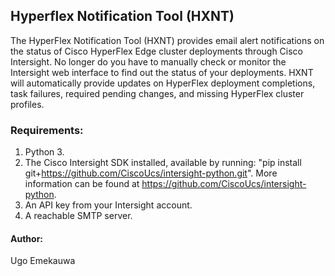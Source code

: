 ## Hyperflex Notification Tool (HXNT)
The HyperFlex Notification Tool (HXNT) provides email alert notifications on the status of Cisco HyperFlex Edge cluster deployments through Cisco Intersight.
No longer do you have to manually check or monitor the Intersight web interface to find out the status of your deployments.
HXNT will automatically provide updates on HyperFlex deployment completions, task failures, required pending changes, and missing HyperFlex cluster profiles.

### Requirements:
  1. Python 3.
  2. The Cisco Intersight SDK installed, available by running: "pip install git+https://github.com/CiscoUcs/intersight-python.git". More information can be found at https://github.com/CiscoUcs/intersight-python.
  3. An API key from your Intersight account.
  4. A reachable SMTP server.

#### Author:
Ugo Emekauwa
